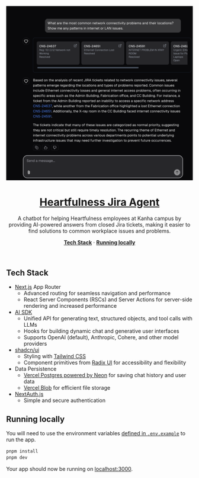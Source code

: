 <a href="https://hfn-jira-agent.vercel.app/">
<img src="https://github.com/srikanth235/hfn-jira-agent/blob/main/public/images/chat-screenshot.png" alt="Heartfulness Jira Agent" />

  <h1 align="center">Heartfulness Jira Agent</h1>
</a>

<p align="center">
  A chatbot for helping Heartfulness employees at Kanha campus by providing AI-powered answers from closed Jira tickets, making it easier to find solutions to common workplace issues and problems.
</p>

<p align="center">
  <a href="#tech-stack"><strong>Tech Stack</strong></a> ·
  <a href="#running-locally"><strong>Running locally</strong></a>
</p>
<br/>

## Tech Stack

- [Next.js](https://nextjs.org) App Router
  - Advanced routing for seamless navigation and performance
  - React Server Components (RSCs) and Server Actions for server-side rendering and increased performance
- [AI SDK](https://sdk.vercel.ai/docs)
  - Unified API for generating text, structured objects, and tool calls with LLMs
  - Hooks for building dynamic chat and generative user interfaces
  - Supports OpenAI (default), Anthropic, Cohere, and other model providers
- [shadcn/ui](https://ui.shadcn.com)
  - Styling with [Tailwind CSS](https://tailwindcss.com)
  - Component primitives from [Radix UI](https://radix-ui.com) for accessibility and flexibility
- Data Persistence
  - [Vercel Postgres powered by Neon](https://vercel.com/storage/postgres) for saving chat history and user data
  - [Vercel Blob](https://vercel.com/storage/blob) for efficient file storage
- [NextAuth.js](https://github.com/nextauthjs/next-auth)
  - Simple and secure authentication

## Running locally

You will need to use the environment variables [defined in `.env.example`](.env.example) to run the app.


```bash
pnpm install
pnpm dev
```

Your app should now be running on [localhost:3000](http://localhost:3000/).
